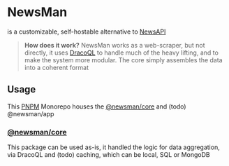 # NewsMan

is a customizable, self-hostable alternative to [NewsAPI](https://newsapi.org/)

> **How does it work?**
> NewsMan works as a web-scraper, but not directly, it uses [DracoQL](https://github.com/aadv1k/dracoql) to handle much of the heavy lifting, 
> and to make the system more modular. The core simply assembles the data into a coherent format


## Usage

This [PNPM](https://pnpm.io/) Monorepo houses the [@newsman/core](./packages/core) and (todo) @newsman/app

### [@newsman/core](./packages/core)

This package can be used as-is, it handled the logic for data aggregation, via DracoQL and (todo) caching, which can be local, SQL or MongoDB
